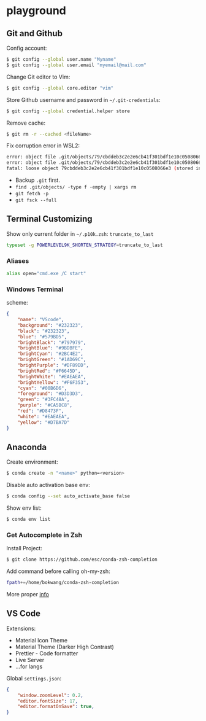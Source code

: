 # playground

## Git and Github

Config account:
```bash
$ git config --global user.name "Myname"
$ git config --global user.email "myemail@mail.com"
```

Change Git editor to Vim:
```bash
$ git config --global core.editor "vim"
```

Store Github username and password in `~/.git-credentials`:
```bash
$ git config --global credential.helper store
```

Remove cache:
```bash
$ git rm -r --cached <fileName>
```

Fix corruption error in WSL2:
```bash
error: object file .git/objects/79/cbddeb3c2e2e6cb41f301bdf1e10c0508066e3 is empty
error: object file .git/objects/79/cbddeb3c2e2e6cb41f301bdf1e10c0508066e3 is empty
fatal: loose object 79cbddeb3c2e2e6cb41f301bdf1e10c0508066e3 (stored in .git/objects/79/cbddeb3c2e2e6cb41f301bdf1e10c0508066e3) is corrupt
```
* Backup `.git` first.
* `find .git/objects/ -type f -empty | xargs rm`
* `git fetch -p`
* `git fsck --full`

## Terminal Customizing

Show only current folder in `~/.p10k.zsh`: `truncate_to_last`
```bash
typeset -g POWERLEVEL9K_SHORTEN_STRATEGY=truncate_to_last
```

### Aliases

```bash
alias open="cmd.exe /C start"
```

### Windows Terminal

scheme:
```json
{
    "name": "VScode",
    "background": "#232323",
    "black": "#232323",
    "blue": "#579BD5",
    "brightBlack": "#797979",
    "brightBlue": "#9BDBFE",
    "brightCyan": "#2BC4E2",
    "brightGreen": "#1AD69C",
    "brightPurple": "#DF89DD",
    "brightRed": "#F6645D",
    "brightWhite": "#EAEAEA",
    "brightYellow": "#F6F353",
    "cyan": "#00B6D6",
    "foreground": "#D3D3D3",
    "green": "#3FC48A",
    "purple": "#CA5BC8",
    "red": "#D8473F",
    "white": "#EAEAEA",
    "yellow": "#D7BA7D"
}
```

## Anaconda

Create environment:
```bash
$ conda create -n "<name>" python=<version>
```

Disable auto activation base env:
```bash
$ conda config --set auto_activate_base false
```

Show env list:
```bash
$ conda env list
```

### Get Autocomplete in Zsh

Install Project:
```bash
$ git clone https://github.com/esc/conda-zsh-completion
```

Add command before calling oh-my-zsh:
```bash
fpath+=/home/bokwang/conda-zsh-completion
```

More proper [info](https://github.com/esc/conda-zsh-completion)

## VS Code

Extensions:
* Material Icon Theme
* Material Theme (Darker High Contrast)
* Prettier - Code formatter
* Live Server
* ...for langs

Global `settings.json`:
```json
{
    "window.zoomLevel": 0.2,
    "editor.fontSize": 17,
    "editor.formatOnSave": true,
}
```
